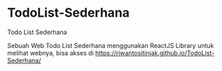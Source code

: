 # TodoList-Sederhana
Todo List Sederhana

Sebuah Web Todo List Sederhana menggunakan ReactJS Library
untuk melihat webnya, bisa akses di https://riwantositinjak.github.io/TodoList-Sederhana/
